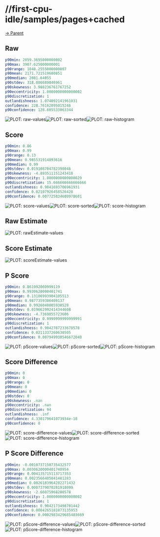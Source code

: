 
# //first-cpu-idle/samples/pages+cached

[→ Parent](../..)


## Raw


```yaml
p90min: 2059.3695000000002
p90max: 3907.625000000001
p90range: 1848.2555000000007
p90mean: 2171.721519680851
p90median: 2081.64055
p90stdev: 318.086689846961
p90skewness: 3.988236761767252
p90eccentricity: 1.0000000000000002
p90discretization: 1
outlandishness: 1.074092141961031
confidence: 228.76162095015246
p90confidence: 128.605533863344

```

![PLOT: raw-values](./raw/values.svg)![PLOT: raw-sorted](./raw/sorted.svg)![PLOT: raw-histogram](./raw/histogram.svg)
## Score


```yaml
p90min: 0.86
p90max: 0.99
p90range: 0.13
p90mean: 0.985531914893616
p90median: 0.99
p90stdev: 0.019108704782398046
p90skewness: -4.893511151243418
p90eccentricity: 1.0000000000000029
p90discretization: 15.666666666666666
outlandishness: 0.9841693706961931
confidence: 0.02107926458526428
p90confidence: 0.007725834680978601

```

![PLOT: score-values](./score/values.svg)![PLOT: score-sorted](./score/sorted.svg)![PLOT: score-histogram](./score/histogram.svg)
## Raw Estimate

![PLOT: rawEstimate-values](./rawEstimate/values.svg)
## Score Estimate

![PLOT: scoreEstimate-values](./scoreEstimate/values.svg)
## P Score


```yaml
p90min: 0.861992060999119
p90max: 0.9930620000401741
p90range: 0.13106993904105513
p90mean: 0.9877359306409137
p90median: 0.9926040005930528
p90stdev: 0.019662992414344608
p90skewness: -4.7369855723606
p90eccentricity: 0.9999999999999991
p90discretization: 1
outlandishness: 0.9842787233678578
confidence: 0.0211337260630505
p90confidence: 0.007949938546672048

```

![PLOT: pScore-values](./pScore/values.svg)![PLOT: pScore-sorted](./pScore/sorted.svg)![PLOT: pScore-histogram](./pScore/histogram.svg)
## Score Difference


```yaml
p90min: 0
p90max: 0
p90range: 0
p90mean: 0
p90median: 0
p90stdev: 0
p90skewness: .nan
p90eccentricity: .nan
p90discretization: 94
outlandishness: .inf
confidence: 4.330179641073934e-18
p90confidence: 0

```

![PLOT: score-difference-values](./score-difference/values.svg)![PLOT: score-difference-sorted](./score-difference/sorted.svg)![PLOT: score-difference-histogram](./score-difference/histogram.svg)
## P Score Difference


```yaml
p90min: -0.0010737150735432577
p90max: 0.0030620000401740954
p90range: 0.004135715113717353
p90mean: 0.0023566405041481283
p90median: 0.0026183964282271432
p90stdev: 0.0007379070281918099
p90skewness: -2.66075968200578
p90eccentricity: 1.0000000000000002
p90discretization: 1
outlandishness: 0.9042173498701442
confidence: 0.0004265181873135953
p90confidence: 0.0002983429685403669

```

![PLOT: pScore-difference-values](./pScore-difference/values.svg)![PLOT: pScore-difference-sorted](./pScore-difference/sorted.svg)![PLOT: pScore-difference-histogram](./pScore-difference/histogram.svg)